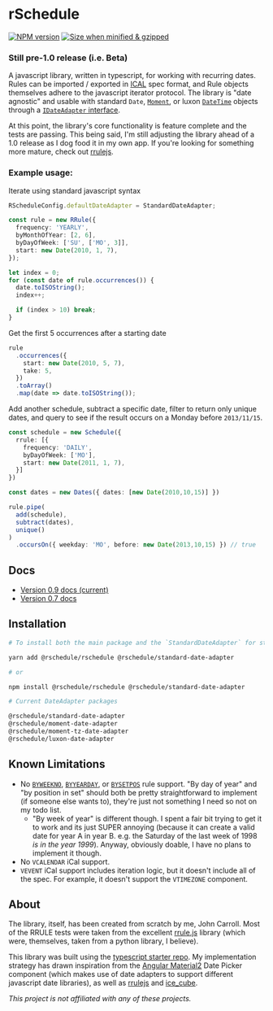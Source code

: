 # rSchedule

[![NPM version](https://flat.badgen.net/npm/v/@rschedule/rschedule)](https://www.npmjs.com/package/@rschedule/rschedule) [![Size when minified & gzipped](https://flat.badgen.net/bundlephobia/minzip/@rschedule/rschedule)](https://bundlephobia.com/result?p=@rschedule/rschedule)

### Still pre-1.0 release (i.e. Beta)

A javascript library, written in typescript, for working with recurring dates. Rules can be imported / exported in [ICAL](https://tools.ietf.org/html/rfc5545) spec format, and Rule objects themselves adhere to the javascript iterator protocol. The library is "date agnostic" and usable with standard `Date`, [`Moment`](https://momentjs.com), or luxon [`DateTime`](https://moment.github.io/luxon/) objects through a [`IDateAdapter` interface](./docs/date-adapter).

At this point, the library's core functionality is feature complete and the tests are passing. This being said, I'm still adjusting the library ahead of a 1.0 release as I dog food it in my own app. If you're looking for something more mature, check out [rrulejs](https://github.com/jakubroztocil/rrule).

### Example usage:

Iterate using standard javascript syntax
```typescript
RScheduleConfig.defaultDateAdapter = StandardDateAdapter;

const rule = new RRule({
  frequency: 'YEARLY',
  byMonthOfYear: [2, 6],
  byDayOfWeek: ['SU', ['MO', 3]],
  start: new Date(2010, 1, 7),
});

let index = 0;
for (const date of rule.occurrences()) {
  date.toISOString();
  index++;

  if (index > 10) break;
}
```

Get the first 5 occurrences after a starting date

```typescript
rule
  .occurrences({
    start: new Date(2010, 5, 7),
    take: 5,
  })
  .toArray()
  .map(date => date.toISOString());
```

Add another schedule, subtract a specific date, filter to return only unique dates, and query to see if the result occurs on a Monday before `2013/11/15`.

```typescript
const schedule = new Schedule({
  rrule: [{
    frequency: 'DAILY',
    byDayOfWeek: ['MO'],
    start: new Date(2011, 1, 7),
  }]
})

const dates = new Dates({ dates: [new Date(2010,10,15)] })

rule.pipe(
  add(schedule),
  subtract(dates),
  unique()
)
  .occursOn({ weekday: 'MO', before: new Date(2013,10,15) }) // true
```

## Docs

- [Version 0.9 docs (current)](./docs#brief-overview)
- [Version 0.7 docs](https://gitlab.com/john.carroll.p/rschedule/wikis/home)

## Installation

```bash
# To install both the main package and the `StandardDateAdapter` for standard javascript dates */

yarn add @rschedule/rschedule @rschedule/standard-date-adapter

# or

npm install @rschedule/rschedule @rschedule/standard-date-adapter

# Current DateAdapter packages

@rschedule/standard-date-adapter
@rschedule/moment-date-adapter
@rschedule/moment-tz-date-adapter
@rschedule/luxon-date-adapter
```

## Known Limitations

- No [`BYWEEKNO`](https://gitlab.com/john.carroll.p/rschedule/issues/2), [`BYYEARDAY`](https://gitlab.com/john.carroll.p/rschedule/issues/3), or [`BYSETPOS`](https://gitlab.com/john.carroll.p/rschedule/issues/4) rule support. "By day of year" and "by position in set" should both be pretty straightforward to implement (if someone else wants to), they're just not something I need so not on my todo list.
  - "By week of year" is different though. I spent a fair bit trying to get it to work and its just SUPER annoying (because it can create a valid date for year A in year B. e.g. the Saturday of the last week of 1998 _is in the year 1999_). Anyway, obviously doable, I have no plans to implement it though.
- No `VCALENDAR` iCal support.
- `VEVENT` iCal support includes iteration logic, but it doesn't include all of the spec. For example, it doesn't support the `VTIMEZONE` component.

## About

The library, itself, has been created from scratch by me, John Carroll. Most of the RRULE tests were taken from the excellent [rrule.js](https://github.com/jakubroztocil/rrule) library (which were, themselves, taken from a python library, I believe).

This library was built using the [typescript starter repo](https://github.com/bitjson/typescript-starter). My implementation strategy has drawn inspiration from the [Angular Material2](https://github.com/angular/material2) Date Picker component (which makes use of date adapters to support different javascript date libraries), as well as [rrulejs](https://github.com/jakubroztocil/rrule) and [ice_cube](https://github.com/seejohnrun/ice_cube).

_This project is not affiliated with any of these projects._
